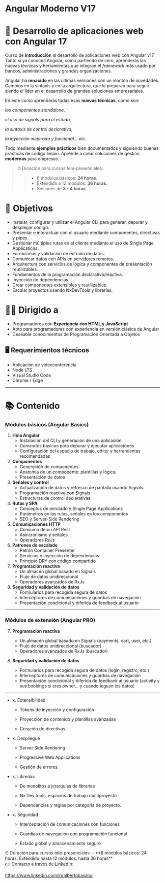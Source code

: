 # Angular Moderno V17

# 📔 Desarrollo de aplicaciones web con Angular 17

Curso de **introducción** al desarrollo de aplicaciones web con Angular v17. Tanto si ya conoces Angular, como partiendo de cero, aprenderás las nuevas técnicas y herramientas que integran el _framework_ más usado por bancos, administraciones y grandes organizaciones.

Angular ha **renacido** en las últimas versiones con un montón de novedades. Cambios en la sintaxis y en la arquitectura, que lo preparan para seguir siendo el líder en el desarrollo de grandes soluciones empresariales.

En este curso aprenderás todas esas **nuevas técnicas**, como son:

_los componentes standalone,_

_el uso de signals para el estado,_

_la sintaxis de control declarativa,_

_la inyección mejorada y funcional… etc._

Todo mediante **ejemplos prácticos** bien documentados y siguiendo buenas prácticas de código limpio. Aprende a crear soluciones de gestión **modernas** para empresas.

> ⏰ Duración para cursos tele-presenciales:
>
> > - 8 módulos básicos: **24 horas**.
> > - Extendido a 12 módulos: **36 horas.**
> > - Sesiones de **3 - 4 horas**.

# 🎯 Objetivos

- Instalar, configurar y utilizar el Angular CLI para generar, depurar y desplegar código.
- Presentar e interactuar con el usuario mediante componentes, directivas y pipes.
- Gestionar múltiples rutas en el cliente mediante el uso de Single Page Applications.
- Formularios y validación de entrada de datos.
- Comunicar datos con APIs en servidores remotos.
- Arquitectura con servicios de lógica y componentes de presentación reutilizables.
- Fundamentos de la programación declarativa/reactiva.
- Inyección de dependencias.
- Crear componentes extensibles y reutilizables.
- Escalar proyectos usando NxDevTools y librerías.

# 👨‍💻 Dirigido a

- Programadores con **Experiencia con HTML y JavaScript**
- Apto para programadores con experiencia en versión clásica de Angular
- Deseable conocimientos de Programación Orientada a Objetos

## 🖥 Requerimientos técnicos

- Aplicación de videoconferencia
- Node LTS
- Visual Studio Code
- Chrome / Edge

---

# 📚 Contenido

### Módulos básicos (Angular Basics)

1. **Hola Angular**
   - Instalación del CLI y generación de una aplicación
   - Comandos básicos para depurar y ejecutar aplicaciones
   - Configuración del espacio de trabajo, editor y herramientas recomendadas
2. **Componentes**
   - Generación de componentes.
   - Anatomía de un componente: plantillas y lógica.
   - Presentación de datos
3. **Señales y control**
   - Actualización de datos y refresco de pantalla usando Signals
   - Programación reactiva con Signals
   - Estructuras de control declarativas
4. **Rutas y SPA**
   - Conceptos de enrutado y Single Page Applications
   - Parámetros en las rutas, señales en los componentes
   - SEO y Server-Side Rendering
5. **Comunicaciones HTTP**
   - Consumo de un API Rest
   - Asincronismo y señales
   - Operadores RxJs
6. **Patrones de escalado**
   - Patrón Container Presenter
   - Servicios e inyección de dependencias
   - Principio DRY con código compartido
7. **Programación reactiva**
   - Un almacén global basado en Signals
   - Flujo de datos unidireccional
   - Operadores avanzados de RxJs
8. **Seguridad y validación de datos**
   - Formularios para recogida segura de datos
   - Interceptores de comunicaciones y guardias de navegación
   - Presentación condicional y diferida de feedback al usuario

---

### Módulos de extensión (Angular PRO)

7. **Programación reactiva**

   - Un almacén global basado en Signals (payments, cart, user, etc.)
   - Flujo de datos unidireccional (buscador)
   - Operadores avanzados de RxJs (buscador)

8. **Seguridad y validación de datos**
   - Formularios para recogida segura de datos (login, registro, etc.)
   - Interceptores de comunicaciones y guardias de navegación
   - Presentación condicional y diferida de feedback al usuario (activity y sus bookings si eres owner... y cuando leguen los datos)

---

- x. Extensibilidad

  - Tokens de inyección y configuración

  - Proyección de contenido y plantillas avanzadas

  - Creación de directivas

- x. Despliegue

  - Server Side Rendering

  - Progressive Web Applications

  - Gestión de errores.

- x. Librerías

  - De monolitos a jerarquías de librerías

  - Nx Dev tools, espacios de trabajo multiproyecto

  - Dependencias y reglas por categoría de proyecto.

- x. Seguridad

  - Interceptación de comunicaciones con funciones

  - Guardias de navegación con programación funcional

  - Estado global y almacenamiento seguro

<aside>
⏰ Duración para cursos tele-presenciales: 
- **8 módulos básicos: 24 horas. Extendido hasta 12 módulos: hasta 36 horas**

</aside>

<aside>
👉 Contacto a traves de LinkedIn:

</aside>

https://www.linkedin.com/in/albertobasalo/
